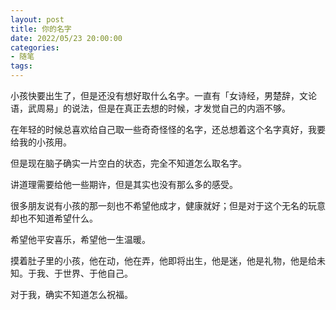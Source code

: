 ```yaml
---
layout: post
title: 你的名字
date: 2022/05/23 20:00:00
categories:
- 随笔
tags:
---
```


小孩快要出生了，但是还没有想好取什么名字。一直有「女诗经，男楚辞，文论语，武周易」的说法，但是在真正去想的时候，才发觉自己的内涵不够。

在年轻的时候总喜欢给自己取一些奇奇怪怪的名字，还总想着这个名字真好，我要给我的小孩用。

但是现在脑子确实一片空白的状态，完全不知道怎么取名字。



讲道理需要给他一些期许，但是其实也没有那么多的感受。

很多朋友说有小孩的那一刻也不希望他成才，健康就好；但是对于这个无名的玩意却也不知道希望什么。

希望他平安喜乐，希望他一生温暖。



摸着肚子里的小孩，他在动，他在弄，他即将出生，他是迷，他是礼物，他是给未知。于我、于世界、于他自己。

对于我，确实不知道怎么祝福。